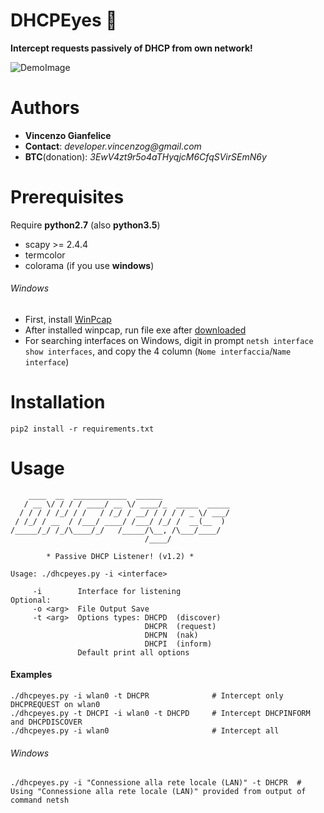 # DHCPEyes :eyes:
**Intercept requests passively of DHCP from own network!**

<img
src="https://raw.githubusercontent.com/vincenzogianfelice/DHCPEyes/master/media/demo.png"
alt="DemoImage"
/>

# Authors
- **Vincenzo Gianfelice**
- **Contact**: _developer.vincenzog@gmail.com_
- **BTC**(donation): *3EwV4zt9r5o4aTHyqjcM6CfqSVirSEmN6y*

# Prerequisites
Require **python2.7** (also **python3.5**)

- scapy >= 2.4.4
- termcolor
- colorama (if you use **windows**)

###### Windows
- First, install [WinPcap](https://www.winpcap.org/install/)
- After installed winpcap, run file exe after [downloaded](https://github.com/vincenzogianfelice/DHCPEyes/releases)
- For searching interfaces on Windows, digit in prompt ```netsh interface show interfaces```, and copy the 4 column (```Nome interfaccia```/```Name interface```)

# Installation
```
pip2 install -r requirements.txt
```

# Usage
```
    ____  __  ____________  ______
   / __ \/ / / / ____/ __ \/ ____/_  _____  _____
  / / / / /_/ / /   / /_/ / __/ / / / / _ \/ ___/
 / /_/ / __  / /___/ ____/ /___/ /_/ /  __(__  )
/_____/_/ /_/\____/_/   /_____/\__, /\___/____/
                              /____/

        * Passive DHCP Listener! (v1.2) *

Usage: ./dhcpeyes.py -i <interface>

     -i        Interface for listening
Optional:
     -o <arg>  File Output Save
     -t <arg>  Options types: DHCPD  (discover)
                              DHCPR  (request)
                              DHCPN  (nak)
                              DHCPI  (inform)
               Default print all options
```

#### Examples
```
./dhcpeyes.py -i wlan0 -t DHCPR              # Intercept only DHCPREQUEST on wlan0
./dhcpeyes.py -t DHCPI -i wlan0 -t DHCPD     # Intercept DHCPINFORM and DHCPDISCOVER
./dhcpeyes.py -i wlan0                       # Intercept all
```

###### Windows
```
./dhcpeyes.py -i "Connessione alla rete locale (LAN)" -t DHCPR  # Using "Connessione alla rete locale (LAN)" provided from output of command netsh
```
